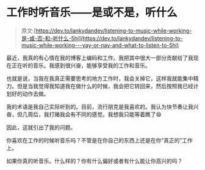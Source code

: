 # 工作时听音乐——是或不是，听什么

> 原文:[https://dev.to/lankydandev/listening-to-music-while-working-是-或-否-和-听什么-5hj](https://dev.to/lankydandev/listening-to-music-while-working---yay-or-nay-and-what-to-listen-to-5hj)

最近，我真的有心情在我的博客上编码和工作。我把其中很大一部分贡献给了我现在正在听的音乐。我感到很兴奋，能够享受我的工作和音乐。

也就是说，当我在我真正需要思考的地方工作时，我会关掉它，这样我就能集中精力。但是当我觉得我知道我在做什么的时候，我会把它转回来，然后按照我已经计划好的动作去做。

我的术语是我自己实际听到的。目前，流行朋克是我喜欢的。我认为快节奏让我兴奋，但几周后，我打赌我会有不同的感觉。我想我只能等着瞧了😄

因此，这就引出了我的问题。

你喜欢在工作的时候听音乐吗？不管是在你自己的东西上还是在你“真正的”工作上。

如果你真的听音乐。什么样的？你有什么偏好或者有什么能让你高兴的吗？